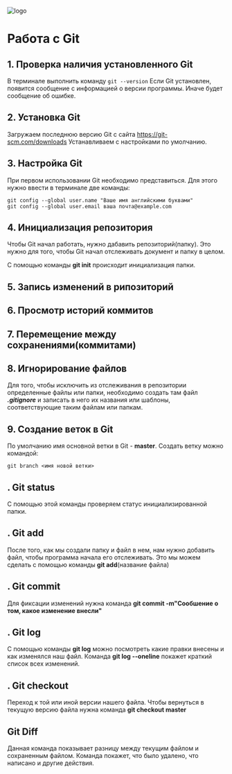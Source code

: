 ![logo](ричард.jpeg)



# Работа с Git

## 1. Проверка наличия установленного Git
В терминале выполнить команду `git --version`
Если Git установлен, появится сообщение с информацией о версии программы. Иначе будет сообщение об ошибке.

## 2. Установка Git
Загружаем последнюю версию Git с сайта https://git-scm.com/downloads 
Устанавливаем с настройками по умолчанию.

## 3. Настройка Git
При первом использовании Git необходимо представиться. Для этого нужно ввести в терминале две команды:
```
git config --global user.name "Ваше имя английскими буквами"
git config --global user.email ваша почта@example.com
```

## 4. Инициализация репозитория
Чтобы Git начал работать, нужно дабавить репозиторий(папку). Это нужно для того, чтобы Git начал отслеживать документ и папку в целом.

С помощью команды **git init** происходит инициализация папки.

## 5. Запись изменений в рипозиторий
## 6. Просмотр историй коммитов
## 7. Перемещение между сохранениями(коммитами)

## 8. Игнорирование файлов
Для того, чтобы исключить из отслеживания в репозитории определенные файлы или папки, необходимо создать там файл ***.gitignore*** и записать в него их названия или шаблоны, соответствующие таким файлам или папкам.


## 9. Создание веток в Git
По умолчанию имя основной ветки в Git - **master**.
Создать ветку можно командой:
```
git branch <имя новой ветки>
```


## . **Git status**
С помощью этой команды проверяем статус инициализированной папки.

## . **Git add**
После того, как мы создали папку и файл в нем, нам нужно добавить файл, чтобы программа начала его отслеживать. Это мы можем сделать с помощью команды **git add**(название файла)

## . **Git commit**
Для фиксации изменений нужна команда **git commit -m"Сообшение о том, какое изменение внесли"**

## . **Git log**
С помощью команды **git log** можно посмотреть какие правки внесены и как изменялся наш файл.
Команда **git log --oneline** покажет краткий список всех изменений.

## . **Git checkout**
Переход к той или иной версии нашего файла. Чтобы вернуться в текущую версию файла нужна команда **git checkout master**

##  **Git Diff**
Данная команда показывает разницу между текущим файлом и сохраненным файлом. Команда покажет, что было удалено, что написано и другие действия. 

